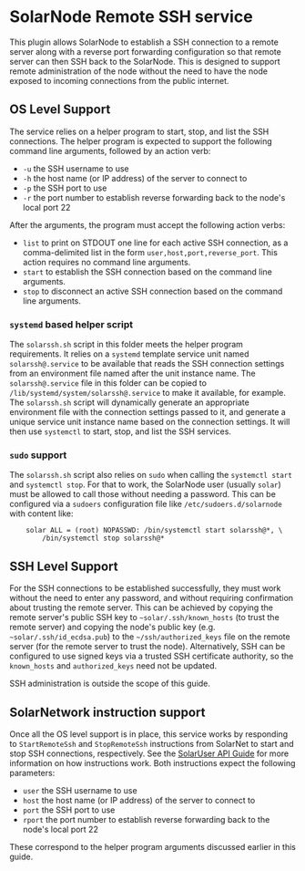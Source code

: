 # SolarNode Remote SSH service

This plugin allows SolarNode to establish a SSH connection to a remote server
along with a reverse port forwarding configuration so that remote server can
then SSH back to the SolarNode. This is designed to support remote
administration of the node without the need to have the node exposed to incoming
connections from the public internet.


## OS Level Support

The service relies on a helper program to start, stop, and list the SSH
connections. The helper program is expected to support the following command
line arguments, followed by an action verb:

 * `-u` the SSH username to use
 * `-h` the host name (or IP address) of the server to connect to
 * `-p` the SSH port to use
 * `-r` the port number to establish reverse forwarding back to the
   node's local port 22

After the arguments, the program must accept the following action verbs:

 * `list` to print on STDOUT one line for each active SSH connection,
   as a comma-delimited list in the form `user,host,port,reverse_port`.
   This action requires no command line arguments.
 * `start` to establish the SSH connection based on the command line
   arguments.
 * `stop` to disconnect an active SSH connection based on the command
   line arguments.

### `systemd` based helper script

The `solarssh.sh` script in this folder meets the helper program requirements.
It relies on a `systemd` template service unit named `solarssh@.service` to be
available that reads the SSH connection settings from an environment file named
after the unit instance name. The `solarssh@.service` file in this folder can be
copied to `/lib/systemd/system/solarssh@.service` to make it available, for
example. The `solarssh.sh` script will dynamically generate an appropriate
environment file with the connection settings passed to it, and generate a
unique service unit instance name based on the connection settings. It will then
use `systemctl` to start, stop, and list the SSH services.

### `sudo` support

The `solarssh.sh` script also relies on `sudo` when calling the `systemctl
start` and `systemctl stop`. For that to work, the SolarNode user (usually
`solar`) must be allowed to call those without needing a password. This can be
configured via a `sudoers` configuration file like `/etc/sudoers.d/solarnode`
with content like:

		solar ALL = (root) NOPASSWD: /bin/systemctl start solarssh@*, \
			/bin/systemctl stop solarssh@*


## SSH Level Support

For the SSH connections to be established successfully, they must work without
the need to enter any password, and without requiring confirmation about trusting
the remote server. This can be achieved by copying the remote server's public SSH
key to `~solar/.ssh/known_hosts` (to trust the remote server) and copying the node's
public key (e.g. `~solar/.ssh/id_ecdsa.pub`) to the `~/ssh/authorized_keys` file
on the remote server (for the remote server to trust the node). Alternatively,
SSH can be configured to use signed keys via a trusted SSH certificate authority,
so the `known_hosts` and `authorized_keys` need not be updated.

SSH administration is outside the scope of this guide.


## SolarNetwork instruction support

Once all the OS level support is in place, this service works by responding to
`StartRemoteSsh` and `StopRemoteSsh` instructions from SolarNet to start and
stop SSH connections, respectively. See the [SolarUser API Guide][solaruser-api]
for more information on how instructions work. Both instructions expect the
following parameters:

 * `user` the SSH username to use
 * `host` the host name (or IP address) of the server to connect to
 * `port` the SSH port to use
 * `rport` the port number to establish reverse forwarding back to the
   node's local port 22

These correspond to the helper program arguments discussed earlier in this guide.

  [solaruser-api]: https://github.com/SolarNetwork/solarnetwork/wiki/SolarUser-API#queue-instruction
